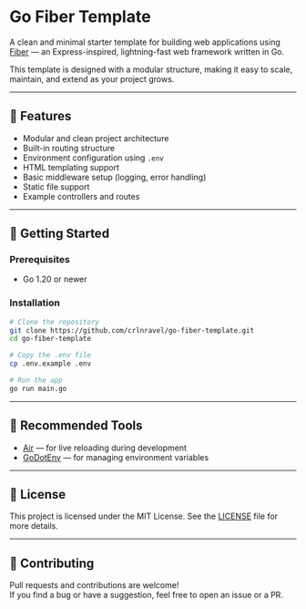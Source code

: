 # Go Fiber Template

A clean and minimal starter template for building web applications using [Fiber](https://gofiber.io) — an Express-inspired, lightning-fast web framework written in Go.

This template is designed with a modular structure, making it easy to scale, maintain, and extend as your project grows.

---

## 🚀 Features

- Modular and clean project architecture  
- Built-in routing structure  
- Environment configuration using `.env`  
- HTML templating support  
- Basic middleware setup (logging, error handling)  
- Static file support  
- Example controllers and routes

---

## 💠 Getting Started

### Prerequisites

- Go 1.20 or newer

### Installation

```bash
# Clone the repository
git clone https://github.com/crlnravel/go-fiber-template.git
cd go-fiber-template

# Copy the .env file
cp .env.example .env

# Run the app
go run main.go
```

---

## 🧪 Recommended Tools

- [Air](https://github.com/cosmtrek/air) — for live reloading during development  
- [GoDotEnv](https://github.com/joho/godotenv) — for managing environment variables  

---

## 📄 License

This project is licensed under the MIT License. See the [LICENSE](LICENSE) file for more details.

---

## 🤝 Contributing

Pull requests and contributions are welcome!  
If you find a bug or have a suggestion, feel free to open an issue or a PR.
